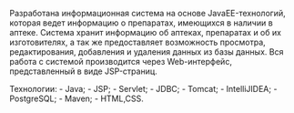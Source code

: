 Разработана информационная система на основе JavaEE-технологий,
которая ведет информацию о препаратах, имеющихся в наличии в аптеке. 
Система хранит информацию об аптеках, препаратах и об их изготовителях, 
а так же предоставляет возможность просмотра, редактирования, добавления 
и удаления данных из базы данных. Вся работа с системой производится 
через Web-интерфейс, представленный в виде JSP-страниц.

Технологии:
	- Java;
	- JSP;
	- Servlet;
	- JDBC;
	- Tomcat;
	- IntelliJIDEA;
	- PostgreSQL;
	- Maven;
	- HTML,CSS.
